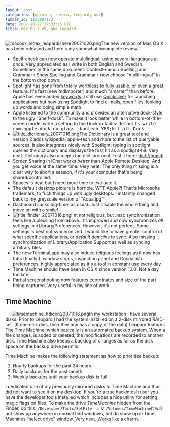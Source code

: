 ```yaml
---
layout: post
categories: [opinion, review, leopard, osx]
tumblr_id: 1133087173
date: 2007-10-27 17:33:15 UTC
title: Mac OS X v5, aka Leopard
---
```


<img src='/attachments/2007/10/macosx_index_leopardishere20071026.png' alt='macosx_index_leopardishere20071026.png' class="right" />The new version of Mac OS X has been released and here's my somewhat incomplete review.

<ul>
<li>Spell-check can now operate multilingual, using several languages at once. Very appreciated as I write in both English and Swedish. Sometimes in the same dokument. Context-menu › Spelling and Grammar › Show Spelling and Grammar › now choose "multilingual" in the bottom drop down.</li>
<li>Spotlight has gone from totally worthless to fully usable, or even a great, feature. It's fast (new mdimporter) and much "smarter" than before. Apple has even added <a href="http://www.usingmac.com/2007/11/22/leopard-optimizing-spotlight-search">keywords</a>. I still use <a href="http://blacktree.com/?quicksilver">Quicksilver</a> for launching applications but now using Spotlight to find e-mails, open files, looking up words and doing simple math.</li>
<li>Apple listened to the community and provided an alternative dock-style to the ugly "Shelf-dock". To make it look better while in bottom-of-the-screen mode, write a setting to the Dock defaults: <tt>defaults write com.apple.dock no-glass -boolean YES;killall Dock</tt></li>
<li><img src='/attachments/2007/10/title_dictionary_20071016.png' alt='title_dictionary_20071016.png' class="right"/>The Dictionary is a great tool and version 2 adds wikipedia, apple-tech and more to the list of queryable sources. It also integrates nicely with Spotlight; typing in spotlight queries the dictionary and displays the first hit as a spotlight-hit. Very neat. Dictionary also accepts the dict-protocol. Test it here: <a href="dict://hunch">dict://hunch</a>.</li>
<li>Screen Sharing in iChat works <em>better</em> than Apple Remote Desktop. And you get voice at the same time. Very neat. The only thing missing is a clear way to abort a session, if it's your computer that's being shared/controlled.</li>
<li>Spaces is neat but I need more time to evaluate it.</li>
<li>The default desktop picture is horrible. WTF Apple?! That's Microsofts trademark, to fuck things up with ugly desktops. I instantly changed back to my greyscale version of "Aqua.jpg"</li>
<li>Dashboard sucks big-time, as usual. Just disable the whole thing and move on with a smile!</li>
<li><img src='/attachments/2007/10/title_finder_20071016.png' alt='title_finder_20071016.png' class="right"/>I'm not religious, but .mac synchronization feels like a blessing from above. It's improved and now synchronizes <em>all</em> settings in *Library/Preferences. However, it's not perfect. Some settings is best not synchronized. I would like to have greater control of what specific applications, or <em>default domains</em> to sync. Also missing synchronization of Library/Application Support as well as syncing arbitrary files.</li>
<li>The new Terminal.app may also induce religious feelings as it now has tabs (finally!), window styles, inspection panel and Cocoa-ish preferences. highly appreciated as it's a tool in constant use every day.</li>
<li>Time Machine should have been in OS X since version 10.0. Not a day too late.</li>
<li>Partial screenshooting now features coordinates and size of the part being captured. Very useful in my line of work.</li>
</ul>

<h2>Time Machine</h2>
<img src='/attachments/2007/10/timemachine_hdicon20071016.png' alt='timemachine_hdicon20071016.png' class="right" style="margin-left:20px" />In my workstation I have several disks. Prior to Leopard I had the system installed on a 2-disk mirrored RAID-set. (If one disk dies, the other one has a copy of the data) Leopard features <a href="http://www.apple.com/macosx/features/timemachine.html">The Time Machine</a>, which basically is an automated backup system. When a file changes, is added or deleted, the modifications are recorded to another disk. Time Machine also keeps a backlog of changes as far as the disk space on the backup drive permits.

Time Machine makes the following statement as how to prioritize backup:
<ol>
<li>Hourly backups for the past 24 hours</li>
<li>Daily backups for the past month</li>
<li>Weekly backups until your backup disk is full</li>
</ol>

I dedicated one of my previously mirrored disks to Time Machine and thus did not want to see it on my desktop. If you're a true hackintosh user you have the developer tools installed which includes a nice utility for setting magic flags on files.
To make the drive <em>TimeMachine</em> hidden from the Finder, do this:
<code>/Developer/Tools/SetFile -a V /Volumes/TimeMachine</code>It will not show up anywhere in normal find windows, but do show up in Time Machines "select drive" window. Very neat. Works like a charm.



